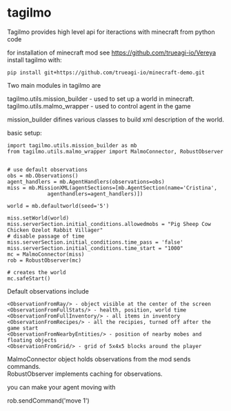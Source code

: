 
# tagilmo

Tagilmo provides high level api for iteractions with minecraft from python code

for installation of minecraft mod see https://github.com/trueagi-io/Vereya
install tagilmo with:
```
pip install git+https://github.com/trueagi-io/minecraft-demo.git
```

Two main modules in tagilmo are

tagilmo.utils.mission_builder - used to set up a world in minecraft.
tagilmo.utils.malmo_wrapper - used to control agent in the game


mission_builder difines various classes to build xml description of the world.

basic setup:
```
import tagilmo.utils.mission_builder as mb
from tagilmo.utils.malmo_wrapper import MalmoConnector, RobustObserver


# use default observations
obs = mb.Observations()
agent_handlers = mb.AgentHandlers(observations=obs)
miss = mb.MissionXML(agentSections=[mb.AgentSection(name='Cristina',
             agenthandlers=agent_handlers)])
             
world = mb.defaultworld(seed='5')

miss.setWorld(world)
miss.serverSection.initial_conditions.allowedmobs = "Pig Sheep Cow Chicken Ozelot Rabbit Villager"
# disable passage of time
miss.serverSection.initial_conditions.time_pass = 'false'
miss.serverSection.initial_conditions.time_start = "1000"
mc = MalmoConnector(miss)
rob = RobustObserver(mc)

# creates the world
mc.safeStart()
```

Default observations include 
```
<ObservationFromRay/> - object visible at the center of the screen
<ObservationFromFullStats/> - health, position, world time  
<ObservationFromFullInventory/> - all items in inventory  
<ObservationFromRecipes/> - all the recipies, turned off after the game start  
<ObservationFromNearbyEntities/> - position of nearby mobes and floating objects  
<ObservationFromGrid/> - grid of 5x4x5 blocks around the player  
```


MalmoConnector object holds observations from the mod sends commands.  
RobustObserver implements caching for observations.

you can make your agent moving with 

rob.sendCommand('move 1')



